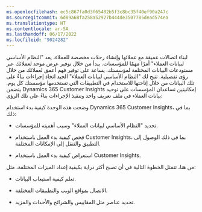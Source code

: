 ```yaml
---
ms.openlocfilehash: ec5c867fa0d3f65482b5f3c8bc35f40ef90a247c
ms.sourcegitcommit: 6d89a68fa258a52927b444de3507785dead574ea
ms.translationtype: HT
ms.contentlocale: ar-SA
ms.lasthandoff: 06/17/2022
ms.locfileid: "9024282"
---
```

لبناء اتصالات عميقة مع عملائها وإنشاء رحلات مخصصة للعملاء، يعد "النظام الأساسي لبيانات العملاء" أمرًا مهمًا للمؤسسات. يبدأ من خلال توفير عرض موحد لعملائك عبر مستودعات البيانات المختلفة لمؤسستك. يساعد على توفير فهم أعمق لعملائك من خلال رؤى تفصيلية. تتيح لك "النظام الأساسي لبيانات العملاء" الجيد اتخاذ إجراءات بناءً على تلك البيانات من خلال إتاحتها للاستخدام في التطبيقات التي تستخدمها مؤسستك كل يوم. يتضمن Dynamics 365 Customer Insights إمكانيتين تساعدان المؤسسات على توحيد بيانات العملاء في ملف تعريف واحد وتنفيذ الإجراءات بناءً على تلك الرؤى:

وضحت هذه الوحدة كيفية بدء استخدام Dynamics 365 Customer Insights، بما في ذلك:

- تحديد "النظام الأساسي لبيانات العملاء" وسبب أهميته للمؤسسات.

- فحص كيفية بدء العمل باستخدام Customer Insights، بما في ذلك الوصول إلى التطبيق والتنقل إلى الإمكانات المختلفة.

- استعراض كيفية بدء العمل باستخدام Customer Insights.

من هنا، تتمثل الخطوة التالية في أن تصبح أكثر دراية بكيفية إعداد الميزات المختلفة، مثل:

- تعلم كيفية استيعاب البيانات.

- الاتصال بمواقع الويب والتطبيقات المختلفة.

- تحديد عناصر مثل المقاييس والشرائح والأحداث والمزيد.

